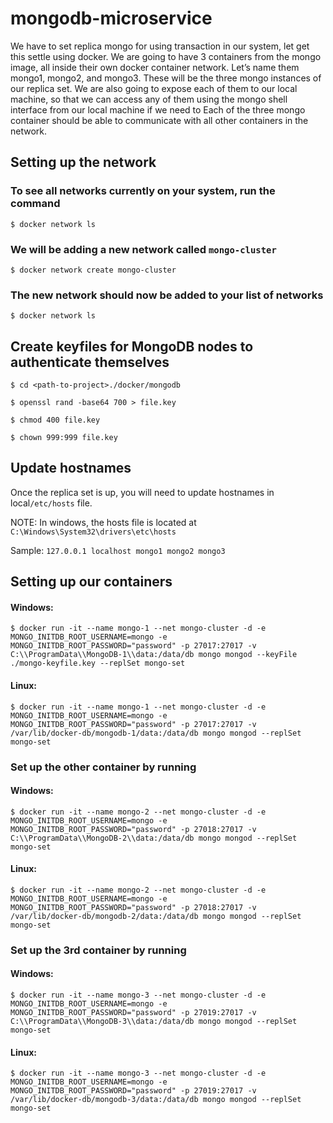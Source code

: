 # mongodb-microservice

We have to set replica mongo for using transaction in our system, let get this settle using docker.
We are going to have 3 containers from the mongo image, all inside their own docker container network. Let’s name them mongo1, mongo2, and mongo3. These will be the three mongo instances of our replica set. We are also going to expose each of them to our local machine, so that we can access any of them using the mongo shell interface from our local machine if we need to Each of the three mongo container should be able to communicate with all other containers in the network.

## Setting up the network

### To see all networks currently on your system, run the command

`$ docker network ls`

### We will be adding a new network called `mongo-cluster`

`$ docker network create mongo-cluster`

### The new network should now be added to your list of networks

`$ docker network ls`

## Create keyfiles for MongoDB nodes to authenticate themselves

`$ cd <path-to-project>./docker/mongodb`

`$ openssl rand -base64 700 > file.key`

`$ chmod 400 file.key`

`$ chown 999:999 file.key`

## Update hostnames

Once the replica set is up, you will need to update hostnames in local`/etc/hosts` file.

NOTE: In windows, the hosts file is located at `C:\Windows\System32\drivers\etc\hosts`

Sample: `127.0.0.1 localhost mongo1 mongo2 mongo3`

## Setting up our containers

#### Windows:

`$ docker run -it --name mongo-1 --net mongo-cluster -d -e MONGO_INITDB_ROOT_USERNAME=mongo -e MONGO_INITDB_ROOT_PASSWORD="password" -p 27017:27017 -v C:\\ProgramData\\MongoDB-1\\data:/data/db mongo mongod --keyFile ./mongo-keyfile.key --replSet mongo-set`

#### Linux:

`$ docker run -it --name mongo-1 --net mongo-cluster -d -e MONGO_INITDB_ROOT_USERNAME=mongo -e MONGO_INITDB_ROOT_PASSWORD="password" -p 27017:27017 -v /var/lib/docker-db/mongodb-1/data:/data/db mongo mongod --replSet mongo-set`

### Set up the other container by running

#### Windows:

`$ docker run -it --name mongo-2 --net mongo-cluster -d -e MONGO_INITDB_ROOT_USERNAME=mongo -e MONGO_INITDB_ROOT_PASSWORD="password" -p 27018:27017 -v C:\\ProgramData\\MongoDB-2\\data:/data/db mongo mongod --replSet mongo-set`

#### Linux:

`$ docker run -it --name mongo-2 --net mongo-cluster -d -e MONGO_INITDB_ROOT_USERNAME=mongo -e MONGO_INITDB_ROOT_PASSWORD="password" -p 27018:27017 -v /var/lib/docker-db/mongodb-2/data:/data/db mongo mongod --replSet mongo-set`

### Set up the 3rd container by running

#### Windows:

`$ docker run -it --name mongo-3 --net mongo-cluster -d -e MONGO_INITDB_ROOT_USERNAME=mongo -e MONGO_INITDB_ROOT_PASSWORD="password" -p 27019:27017 -v C:\\ProgramData\\MongoDB-3\\data:/data/db mongo mongod --replSet mongo-set`

#### Linux:

`$ docker run -it --name mongo-3 --net mongo-cluster -d -e MONGO_INITDB_ROOT_USERNAME=mongo -e MONGO_INITDB_ROOT_PASSWORD="password" -p 27019:27017 -v /var/lib/docker-db/mongodb-3/data:/data/db mongo mongod --replSet mongo-set`
